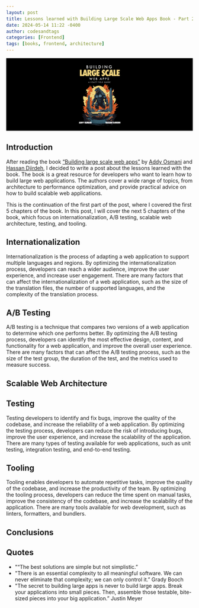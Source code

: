 ```yaml
---
layout: post
title: Lessons learned with Building Large Scale Web Apps Book - Part 2
date: 2024-05-14 11:22 -0400
author: codesandtags
categories: [Frontend]
tags: [books, frontend, architecture]
---
```


![Cover Large Web Apps](/assets/img/posts/large-web-apps.jpg)

## Introduction

After reading the book [“Building large scale web apps”](https://largeapps.dev/) by [Addy Osmani](https://addyosmani.com/) and [Hassan Djirdeh](https://www.linkedin.com/in/hassandjirdeh/?originalSubdomain=ca), I decided to write a post about the lessons learned with the book. The book is a great resource for developers who want to learn how to build large web applications. The authors cover a wide range of topics, from architecture to performance optimization, and provide practical advice on how to build scalable web applications.

This is the continuation of the first part of the post, where I covered the first 5 chapters of the book. In this post, I will cover the next 5 chapters of the book, which focus on internationalization, A/B testing, scalable web architecture, testing, and tooling.

## Internationalization

Internationalization is the process of adapting a web application to support multiple languages and regions. By optimizing the internationalization process, developers can reach a wider audience, improve the user experience, and increase user engagement. There are many factors that can affect the internationalization of a web application, such as the size of the translation files, the number of supported languages, and the complexity of the translation process.

## A/B Testing

A/B testing is a technique that compares two versions of a web application to determine which one performs better. By optimizing the A/B testing process, developers can identify the most effective design, content, and functionality for a web application, and improve the overall user experience. There are many factors that can affect the A/B testing process, such as the size of the test group, the duration of the test, and the metrics used to measure success.

## Scalable Web Architecture

## Testing

Testing developers to identify and fix bugs, improve the quality of the codebase, and increase the reliability of a web application. By optimizing the testing process, developers can reduce the risk of introducing bugs, improve the user experience, and increase the scalability of the application. There are many types of testing available for web applications, such as unit testing, integration testing, and end-to-end testing.

## Tooling

Tooling enables developers to automate repetitive tasks, improve the quality of the codebase, and increase the productivity of the team. By optimizing the tooling process, developers can reduce the time spent on manual tasks, improve the consistency of the codebase, and increase the scalability of the application. There are many tools available for web development, such as linters, formatters, and bundlers.

## Conclusions

## Quotes

- "“The best solutions are simple but not simplistic.”
- "There is an essential complexity to all meaningful software. We can never eliminate that complexity; we can only control it.” Grady Booch
- "The secret to building large apps is never to build large apps. Break your applications into small pieces. Then, assemble those testable, bite-sized pieces into your big application.” Justin Meyer
